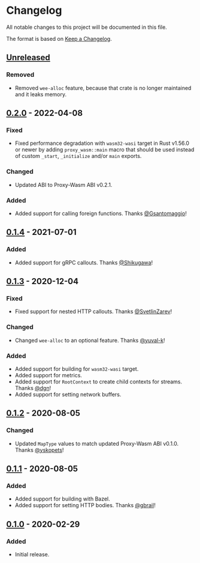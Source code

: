 # Changelog

All notable changes to this project will be documented in this file.

The format is based on [Keep a Changelog](https://keepachangelog.com/en/1.0.0/).

## [Unreleased]

### Removed

- Removed `wee-alloc` feature, because that crate is no longer maintained
  and it leaks memory.

## [0.2.0] - 2022-04-08

### Fixed

- Fixed performance degradation with `wasm32-wasi` target in Rust v1.56.0
  or newer by adding `proxy_wasm::main` macro that should be used instead
  of custom `_start`, `_initialize` and/or `main` exports.

### Changed

- Updated ABI to Proxy-Wasm ABI v0.2.1.

### Added

- Added support for calling foreign functions.
  Thanks [@Gsantomaggio](https://github.com/Gsantomaggio)!

## [0.1.4] - 2021-07-01

### Added

- Added support for gRPC callouts.
  Thanks [@Shikugawa](https://github.com/Shikugawa)!

## [0.1.3] - 2020-12-04

### Fixed

- Fixed support for nested HTTP callouts.
  Thanks [@SvetlinZarev](https://github.com/SvetlinZarev)!

### Changed

- Changed `wee-alloc` to an optional feature.
  Thanks [@yuval-k](https://github.com/yuval-k)!

### Added

- Added support for building for `wasm32-wasi` target.
- Added support for metrics.
- Added support for `RootContext` to create child contexts for streams.
  Thanks [@dgn](https://github.com/dgn)!
- Added support for setting network buffers.

## [0.1.2] - 2020-08-05

### Changed

- Updated `MapType` values to match updated Proxy-Wasm ABI v0.1.0.
  Thanks [@yskopets](https://github.com/yskopets)!

## [0.1.1] - 2020-08-05

### Added

- Added support for building with Bazel.
- Added support for setting HTTP bodies.
  Thanks [@gbrail](https://github.com/gbrail)!

## [0.1.0] - 2020-02-29

### Added

- Initial release.


[Unreleased]: https://github.com/proxy-wasm/proxy-wasm-rust-sdk/compare/v0.2.0...HEAD
[0.2.0]: https://github.com/proxy-wasm/proxy-wasm-rust-sdk/compare/v0.1.4...v0.2.0
[0.1.4]: https://github.com/proxy-wasm/proxy-wasm-rust-sdk/compare/v0.1.3...v0.1.4
[0.1.3]: https://github.com/proxy-wasm/proxy-wasm-rust-sdk/compare/v0.1.2...v0.1.3
[0.1.2]: https://github.com/proxy-wasm/proxy-wasm-rust-sdk/compare/v0.1.1...v0.1.2
[0.1.1]: https://github.com/proxy-wasm/proxy-wasm-rust-sdk/compare/v0.1.0...v0.1.1
[0.1.0]: https://github.com/proxy-wasm/proxy-wasm-rust-sdk/releases/tag/v0.1.0
